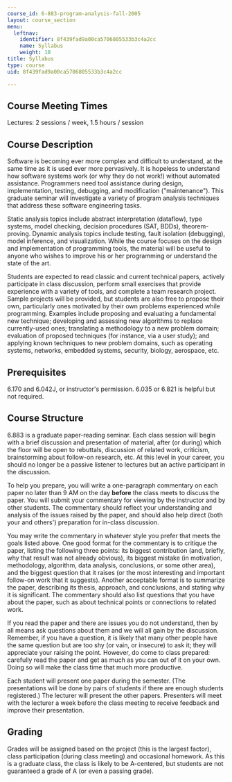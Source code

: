 ```yaml
---
course_id: 6-883-program-analysis-fall-2005
layout: course_section
menu:
  leftnav:
    identifier: 8f439fad9a00ca5706805533b3c4a2cc
    name: Syllabus
    weight: 10
title: Syllabus
type: course
uid: 8f439fad9a00ca5706805533b3c4a2cc

---
```


Course Meeting Times
--------------------

Lectures: 2 sessions / week, 1.5 hours / session

Course Description
------------------

Software is becoming ever more complex and difficult to understand, at the same time as it is used ever more pervasively. It is hopeless to understand how software systems work (or why they do not work!) without automated assistance. Programmers need tool assistance during design, implementation, testing, debugging, and modification ("maintenance"). This graduate seminar will investigate a variety of program analysis techniques that address these software engineering tasks.

Static analysis topics include abstract interpretation (dataflow), type systems, model checking, decision procedures (SAT, BDDs), theorem-proving. Dynamic analysis topics include testing, fault isolation (debugging), model inference, and visualization. While the course focuses on the design and implementation of programming tools, the material will be useful to anyone who wishes to improve his or her programming or understand the state of the art.

Students are expected to read classic and current technical papers, actively participate in class discussion, perform small exercises that provide experience with a variety of tools, and complete a team research project. Sample projects will be provided, but students are also free to propose their own, particularly ones motivated by their own problems experienced while programming. Examples include proposing and evaluating a fundamental new technique; developing and assessing new algorithms to replace currently-used ones; translating a methodology to a new problem domain; evaluation of proposed techniques (for instance, via a user study); and applying known techniques to new problem domains, such as operating systems, networks, embedded systems, security, biology, aerospace, etc.

Prerequisites
-------------

6.170 and 6.042J, or instructor's permission. 6.035 or 6.821 is helpful but not required.

Course Structure
----------------

6.883 is a graduate paper-reading seminar. Each class session will begin with a brief discussion and presentation of material, after (or during) which the floor will be open to rebuttals, discussion of related work, criticism, brainstorming about follow-on research, etc. At this level in your career, you should no longer be a passive listener to lectures but an active participant in the discussion.

To help you prepare, you will write a one-paragraph commentary on each paper no later than 9 AM on the day **before** the class meets to discuss the paper. You will submit your commentary for viewing by the instructor and by other students. The commentary should reflect your understanding and analysis of the issues raised by the paper, and should also help direct (both your and others') preparation for in-class discussion.

You may write the commentary in whatever style you prefer that meets the goals listed above. One good format for the commentary is to critique the paper, listing the following three points: its biggest contribution (and, briefly, why that result was not already obvious), its biggest mistake (in motivation, methodology, algorithm, data analysis, conclusions, or some other area), and the biggest question that it raises (or the most interesting and important follow-on work that it suggests). Another acceptable format is to summarize the paper, describing its thesis, approach, and conclusions, and stating why it is significant. The commentary should also list questions that you have about the paper, such as about technical points or connections to related work.

If you read the paper and there are issues you do not understand, then by all means ask questions about them and we will all gain by the discussion. Remember, if you have a question, it is likely that many other people have the same question but are too shy (or vain, or insecure) to ask it; they will appreciate your raising the point. However, do come to class prepared: carefully read the paper and get as much as you can out of it on your own. Doing so will make the class time that much more productive.

Each student will present one paper during the semester. (The presentations will be done by pairs of students if there are enough students registered.) The lecturer will present the other papers. Presenters will meet with the lecturer a week before the class meeting to receive feedback and improve their presentation.

Grading
-------

Grades will be assigned based on the project (this is the largest factor), class participation (during class meeting) and occasional homework. As this is a graduate class, the class is likely to be A-centered, but students are not guaranteed a grade of A (or even a passing grade).